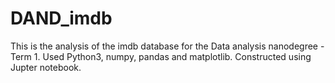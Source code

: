 # DAND_imdb

This is the analysis of the imdb database for the Data analysis nanodegree - Term 1.
Used Python3, numpy, pandas and matplotlib.
Constructed using Jupter notebook.
